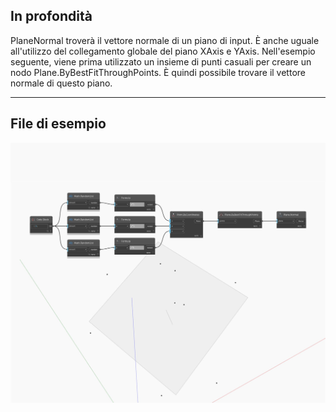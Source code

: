 ## In profondità
PlaneNormal troverà il vettore normale di un piano di input. È anche uguale all'utilizzo del collegamento globale del piano XAxis e YAxis. Nell'esempio seguente, viene prima utilizzato un insieme di punti casuali per creare un nodo Plane.ByBestFitThroughPoints. È quindi possibile trovare il vettore normale di questo piano.
___
## File di esempio

![Normal](./Autodesk.DesignScript.Geometry.Plane.Normal_img.jpg)

